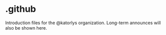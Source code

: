 # .github
Introduction files for the @katorlys organization. Long-term announces will also be shown here.<br>